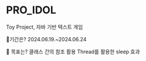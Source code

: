 # PRO_IDOL
Toy Project, 자바 기반 텍스트 게임

📃기간은? 2024.06.19.~2024.06.24

💫 목표는?
클래스 간의 참조 활용
Thread를 활용한 sleep 효과
